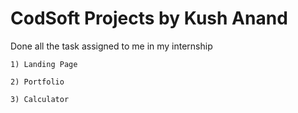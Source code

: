 
# CodSoft Projects by Kush Anand

Done all the task assigned to me in my internship

    1) Landing Page
    
    2) Portfolio

    3) Calculator
